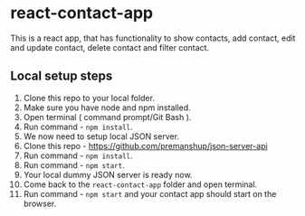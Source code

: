 # react-contact-app
This is a react app, that has functionality to show contacts, add contact, edit and update contact, delete contact and filter contact.

## Local setup steps
1. Clone this repo to your local folder.
2. Make sure you have node and npm installed.
3. Open terminal ( command prompt/Git Bash ).
4. Run command - `npm install`.
5. We now need to setup local JSON server.
6. Clone this repo - https://github.com/premanshup/json-server-api
7. Run command - `npm install`.
8. Run command - `npm start`.
9. Your local dummy JSON server is ready now.
10. Come back to the `react-contact-app` folder and open terminal.
11. Run command - `npm start` and your contact app should start on the browser.